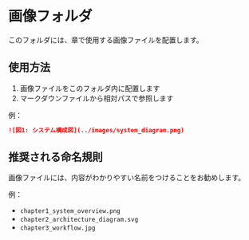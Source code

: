 # 画像フォルダ

このフォルダには、章で使用する画像ファイルを配置します。

## 使用方法

1. 画像ファイルをこのフォルダ内に配置します
2. マークダウンファイルから相対パスで参照します

例：
```markdown
![図1: システム構成図](../images/system_diagram.png)
```

## 推奨される命名規則

画像ファイルには、内容がわかりやすい名前をつけることをお勧めします。

例：
- `chapter1_system_overview.png`
- `chapter2_architecture_diagram.svg`
- `chapter3_workflow.jpg`
